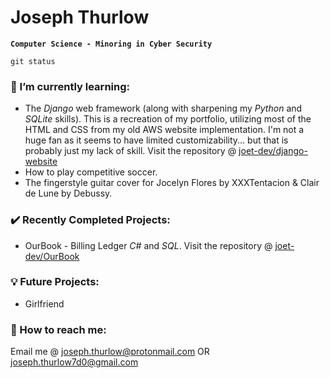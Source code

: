 # Joseph Thurlow

**`Computer Science - Minoring in Cyber Security`**

```
git status
```


### 🌱 I’m currently learning: 
- The *Django* web framework (along with sharpening my *Python* and *SQLite* skills). This is a recreation of my portfolio, utilizing most of the HTML and CSS from my old AWS website implementation. I'm not a huge fan as it seems to have limited customizability... but that is probably just my lack of skill. Visit the repository @ [joet-dev/django-website](https://github.com/joet-dev/django-website)
- How to play competitive soccer. 
- The fingerstyle guitar cover for Jocelyn Flores by XXXTentacion & Clair de Lune by Debussy. 

### :heavy_check_mark: Recently Completed Projects: 
- OurBook - Billing Ledger *C#* and *SQL*. Visit the repository @ [joet-dev/OurBook](https://github.com/joet-dev/OurBook)

### :bulb: Future Projects: 
- Girlfriend


### :email: How to reach me: 
Email me @ joseph.thurlow@protonmail.com OR joseph.thurlow7d0@gmail.com

